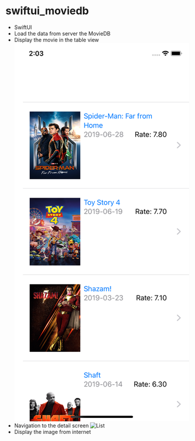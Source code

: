 # swiftui_moviedb
- SwiftUI
- Load the data from server the MovieDB 
- Display the movie in the table view
![List](/List.png)
- Navigation to the detail screen
![List](/Details.png)
- Display the image from internet
